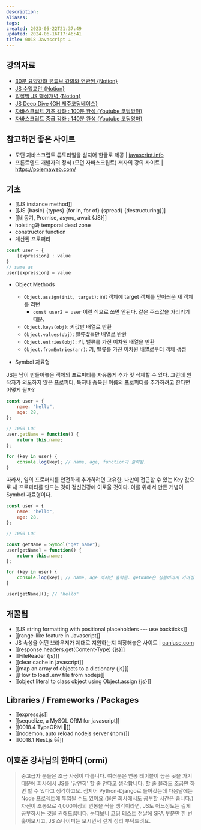 ```yaml
---
description:
aliases: 
tags: 
created: 2023-05-22T21:37:49
updated: 2024-06-16T17:46:41
title: 0018 Javascript ☕️
---
```


## 강의자료

- [30분 요약강좌 유튜브 강의와 연관된 {Notion}](https://paullabworkspace.notion.site/2022-30-1-4bc6b655c6054b2db3ad175789ead72b)
- [JS 수업교안 {Notion}](https://www.notion.so/JS-22-6-8723b46e0cde4d90b020b689e5cb9f0a)
- [알잘딱 JS 핵심개념 {Notion}](https://morning-heart-e2a.notion.site/JavaScript-f037c206e538471f9a9f1915b2139a60)
- [JS Deep Dive {GH 제주코딩베이스}](https://github.com/weniv/BackendOrmi/blob/main/JavaScript/%EB%B3%B5%EC%8A%B5.md)
- [자바스크립트 기초 강좌 : 100분 완성 (Youtube 코딩앙마)](https://youtu.be/KF6t61yuPCY?feature=shared)
- [자바스크립트 중급 강좌 : 140분 완성 (Youtube 코딩앙마)](https://youtu.be/4_WLS9Lj6n4?feature=shared)

## 참고하면 좋은 사이트

- 모던 자바스크립트 튜토리얼을 심지어 한글로 제공 | [javascript.info](https://ko.javascript.info/)
- 프론트엔드 개발자의 정석 (모던 자바스크립트) 저자의 강의 사이트 | <https://poiemaweb.com/>

## 기초

- [[JS instance method]]
- [[JS {basic} {types} {for in, for of} {spread} {destructuring}]]
- [[비동기, Promise, async, await {JS}]]
- hoisting과 temporal dead zone
- constructor function
- 계산된 프로퍼티

```js
const user = {
	[expression] : value
}
// same as
user[expression] = value
```

- Object Methods
	- `Object.assign(init, target)`: init 객체에 target 객체를 덮어씌운 새 객체를 리턴
		- `const user2 = user` 이런 식으로 쓰면 안된다. 같은 주소값을 가리키기 때문.
	- `Object.keys(obj)`: 키값만 배열로 반환
	- `Object.values(obj)`: 밸류값들만 배열로 반환
	- `Object.entries(obj)`: 키, 밸류를 가진 이차원 배열을 반환
	- `Object.fromEntries(arr)`: 키, 밸류를 가진 이차원 배열로부터 객체 생성

- Symbol 자료형

JS는 남이 만들어놓은 객체의 프로퍼티를 자유롭게 추가 및 삭제할 수 있다. 그런데 원작자가 의도하지 않은 프로퍼티, 특히나 중복된 이름의 프로퍼티를 추가하려고 한다면 어떻게 될까?

```js
const user = {
	name: "hello",
	age: 28,
};

// 1000 LOC
user.getName = function() {
	return this.name;
};

for (key in user) {
	console.log(key); // name, age, function가 출력됨.
}
```

따라서, 임의 프로퍼티를 안전하게 추가하려면 고유한, 나만이 접근할 수 있는 Key 값으로 새 프로퍼티를 만드는 것이 정신건강에 이로울 것이다. 이를 위해서 만든 개념이 Symbol 자료형이다.

```js
const user = {
	name: "hello",
	age: 28,
};

// 1000 LOC

const getName = Symbol("get name");
user[getName] = function() {
	return this.name;
};

for (key in user) {
	console.log(key); // name, age 까지만 출력됨. getName은 심볼이라서 가려짐
}

user[getName](); // "hello"
```

## 개꿀팁

- [[JS string formatting with positional placeholders --- use backticks]]
- [[range-like feature in Javascript]]
- JS 속성을 어떤 브라우저가 제대로 지원하는지 저장해놓은 사이트 | [caniuse.com](https://caniuse.com/)
- [[response.headers.get(Content-Type) {js}]]
- [[FileReader {js}]]
- [[clear cache in javascript]]
- [[map an array of objects to a dictionary {js}]]
- [[How to load .env file from nodejs]]
- [[object literal to class object using Object.assign {js}]]

## Libraries / Frameworks / Packages

- [[express.js]]
- [[sequelize, a MySQL ORM for javascript]]
- [[0018.4 TypeORM 💾]]
- [[nodemon, auto reload nodejs server {npm}]]
- [[0018.1 Nest.js 🐱]]

## 이호준 강사님의 한마디 (ormi)

> 중고급자 분들은 조금 사정이 다릅니다. 여러분은 연봉 테이블이 높은 곳을 가기 때문에 회사에서 JS를 '당연히' 할 줄 안다고 생각합니다. 할 줄 몰라도 조금만 하면 할 수 있다고 생각하고요. 심지어 Python-Django로 들어갔는데 다음달에는 Node 프로젝트에 투입될 수도 있어요.(물론 회사에서도 공부할 시간은 줍니다.) 자신이 초봉으로 4,000이상의 연봉을 찍을 생각이라면, JS도 어느정도는 깊게 공부하시는 것을 권해드립니다. 눈떠보니 코딩 테스트 전날에 SPA 부분만 한 번 훑어보시고, JS 스나이퍼는 보시면서 깊게 정리 부탁드려요.
